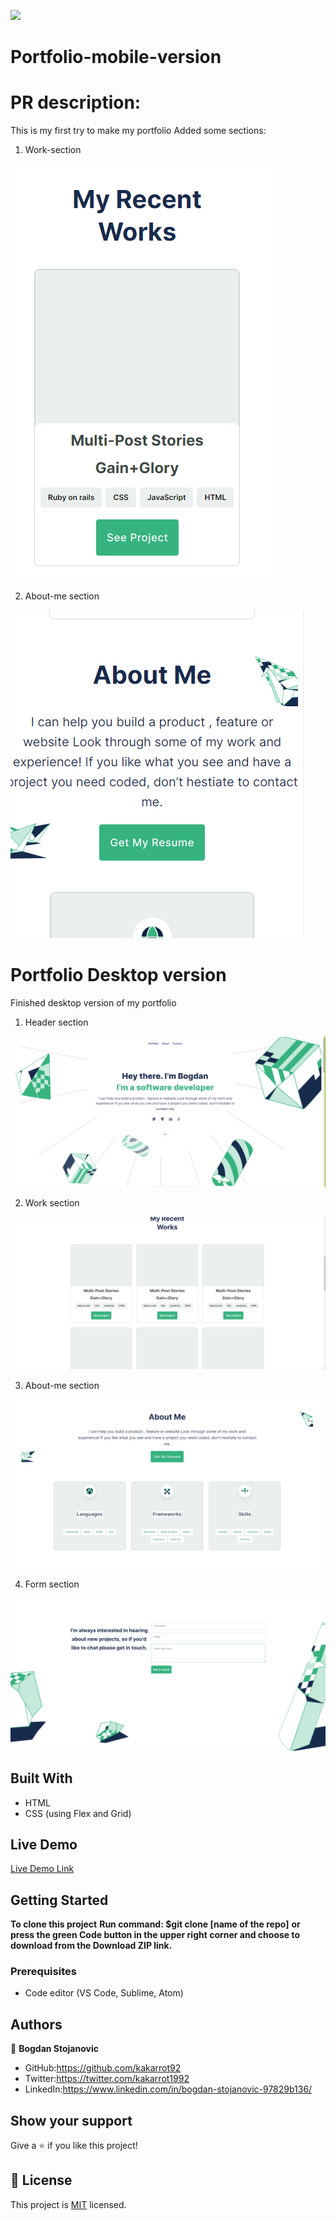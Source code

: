 
![](https://img.shields.io/badge/Microverse-blueviolet)

# Portfolio-mobile-version


 # PR description:
 This is my first try to make my portfolio
 Added some sections: 
 1. Work-section

![screenshot](/work-section.png)

2. About-me section

![screenshot](/about-me.png)

# Portfolio Desktop version
Finished desktop version of my portfolio
1. Header section

![screenshot](/Header-desktop.png)

2. Work section

![screenshot](/Work-desktop.png)

3. About-me section

![screenshot](/About-me-desktop.png)


4. Form section

![screenshot](/Form.png)


## Built With

- HTML
- CSS (using Flex and Grid)

## Live Demo

[Live Demo Link](https://livedemo.com)

## Getting Started

**To clone this project**
**Run command: $git clone [name of the repo]**
**or press the green Code button in the upper right corner and choose to download from the Download ZIP link.**

### Prerequisites

- Code editor (VS Code, Sublime, Atom)


## Authors

👤 **Bogdan Stojanovic**

- GitHub:https://github.com/kakarrot92
- Twitter:https://twitter.com/kakarrot1992
- LinkedIn:https://www.linkedin.com/in/bogdan-stojanovic-97829b136/


## Show your support

Give a ⭐️ if you like this project!

## 📝 License

This project is [MIT](./MIT.md) licensed.

